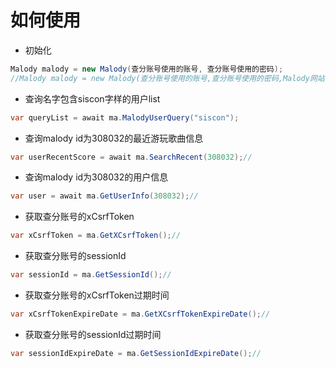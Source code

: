 # 如何使用

- 初始化
```c#
Malody malody = new Malody(查分账号使用的账号, 查分账号使用的密码);
//Malody malody = new Malody(查分账号使用的账号,查分账号使用的密码,Malody网站的基本Url（可选）,请求时Header中UserAgent（可选）);
```
- 查询名字包含siscon字样的用户list
```c#
var queryList = await ma.MalodyUserQuery("siscon");
```

- 查询malody id为308032的最近游玩歌曲信息
```c#
var userRecentScore = await ma.SearchRecent(308032);//
```

- 查询malody id为308032的用户信息
```c#
var user = await ma.GetUserInfo(308032);//
```

- 获取查分账号的xCsrfToken
```c#
var xCsrfToken = ma.GetXCsrfToken();//
```

- 获取查分账号的sessionId
```c#
var sessionId = ma.GetSessionId();//
```

- 获取查分账号的xCsrfToken过期时间
```c#
var xCsrfTokenExpireDate = ma.GetXCsrfTokenExpireDate();//
```

- 获取查分账号的sessionId过期时间
```c#
var sessionIdExpireDate = ma.GetSessionIdExpireDate();//
```
